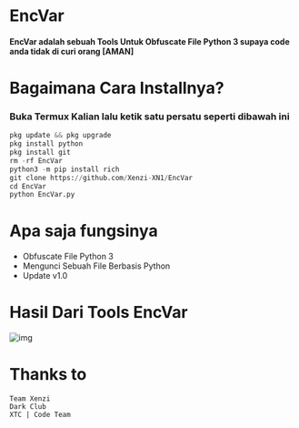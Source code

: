 # EncVar

#### EncVar adalah sebuah Tools Untuk Obfuscate File Python 3 supaya code anda tidak di curi orang [AMAN]

# Bagaimana Cara Installnya?
### Buka Termux Kalian lalu ketik satu persatu seperti dibawah ini
```python
pkg update && pkg upgrade
pkg install python
pkg install git
rm -rf EncVar
python3 -m pip install rich
git clone https://github.com/Xenzi-XN1/EncVar
cd EncVar
python EncVar.py
```

# Apa saja fungsinya
+ Obfuscate File Python 3
+ Mengunci Sebuah File Berbasis Python
+ Update v1.0

# Hasil Dari Tools EncVar
![img](https://i.ibb.co/vJ0V0sn/IMG-20230109-224719.jpg)

# Thanks to
```
Team Xenzi
Dark Club
XTC | Code Team
```
